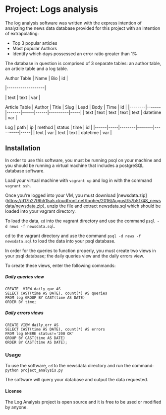 # Project: Logs analysis

The log analysis software was written with the express intention of analyzing the news data database provided for this project with an intention of extrapolating:

- Top 3 popular articles
- Most popular Authors
- Identify which days possessed an error ratio greater than 1%

The database in question is comprised of 3 separate tables: an author table, an article table and a log table.

Author Table
| Name | Bio  |  id |

|-------------------|

| text | text | var |

Article Table
| Author | Title | Slug  | Lead | Body | Time     | id  |
|--------|-------|-------|------|------|----------|-----|
| text   | text  | text  | text | text | datetime | var |

Log
| path | ip  | method | status | time     | id  |
|------|-----|--------|--------|----------|-----|
| text | var | text   | text   | datetime | var |

## Installation

In order to use this software, you must be running psql on your machine and you should be running a virtual machine that includes a postgreSQL database software.

Load your virtual machine with `vagrant up` and log in with the command `vagrant ssh`.

Once you're logged into your VM, you must download [newsdata.zip] (https://d17h27t6h515a5.cloudfront.net/topher/2016/August/57b5f748_newsdata/newsdata.zip), unzip the file and extract newsdata.sql which should be loaded into your vagrant directory.

To load the data, `cd` into the vagrant directory and use the command `psql -d news -f newsdata.sql`.

cd to the vagrant directory and  use the command `psql -d news -f newsdata.sql` to load the data into your psql database.

In order for the queries to function properly, you must create two views in your psql database; the daily queries view and the daily errors view.

To create these views, enter the following commands:

##### Daily queries view

```
CREATE  VIEW daily_que AS
SELECT CAST(time AS DATE), count(*) AS queries
FROM log GROUP BY CAST(time AS DATE)
ORDER BY time;
```

##### Daily errors views

```
CREATE VIEW daily_err AS
SELECT CAST(time AS DATE), count(*) AS errors
FROM log WHERE status!='200 OK'
GROUP BY CAST(time AS DATE)
ORDER BY CAST(time AS DATE);
```

### Usage
To use the software, `cd` to the newsdata directory and run the command: `python project_analysis.py`

The software will query your database and output the data requested.

#### License
The Log Analysis project is open source and it is free to be used or modified by anyone.
